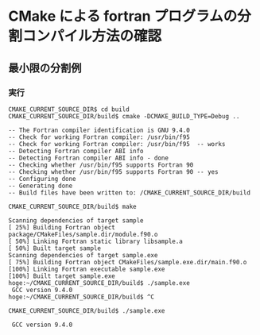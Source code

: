 # CMake による fortran プログラムの分割コンパイル方法の確認

## 最小限の分割例

### 実行

```console:input.step.01
CMAKE_CURRENT_SOURCE_DIR$ cd build
CMAKE_CURRENT_SOURCE_DIR/build$ cmake -DCMAKE_BUILD_TYPE=Debug ..
```

```text:output.step.01
-- The Fortran compiler identification is GNU 9.4.0
-- Check for working Fortran compiler: /usr/bin/f95
-- Check for working Fortran compiler: /usr/bin/f95  -- works
-- Detecting Fortran compiler ABI info
-- Detecting Fortran compiler ABI info - done
-- Checking whether /usr/bin/f95 supports Fortran 90
-- Checking whether /usr/bin/f95 supports Fortran 90 -- yes
-- Configuring done
-- Generating done
-- Build files have been written to: /CMAKE_CURRENT_SOURCE_DIR/build
```

```console:input.step.02
CMAKE_CURRENT_SOURCE_DIR/build$ make
```

```text:output.step.02
Scanning dependencies of target sample
[ 25%] Building Fortran object package/CMakeFiles/sample.dir/module.f90.o
[ 50%] Linking Fortran static library libsample.a
[ 50%] Built target sample
Scanning dependencies of target sample.exe
[ 75%] Building Fortran object CMakeFiles/sample.exe.dir/main.f90.o
[100%] Linking Fortran executable sample.exe
[100%] Built target sample.exe
hoge:~/CMAKE_CURRENT_SOURCE_DIR/build$ ./sample.exe
 GCC version 9.4.0
hoge:~/CMAKE_CURRENT_SOURCE_DIR/build$ ^C
```

```console:input.step.03
CMAKE_CURRENT_SOURCE_DIR/build$ ./sample.exe
```

```console:input.step.03
 GCC version 9.4.0
```

<!-- EOF -->
